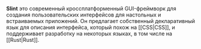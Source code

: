 **Slint** это современный кроссплатформенный GUI-фреймворк для создания пользовательских интерфейсов для настольных и встраиваемых приложений. Он предлагает собственный декларативный язык для описания интерфейса, который похож на [[CSS|CSS]], и поддерживает разработку на некоторых языках, в том числе на [[Rust|Rust]].